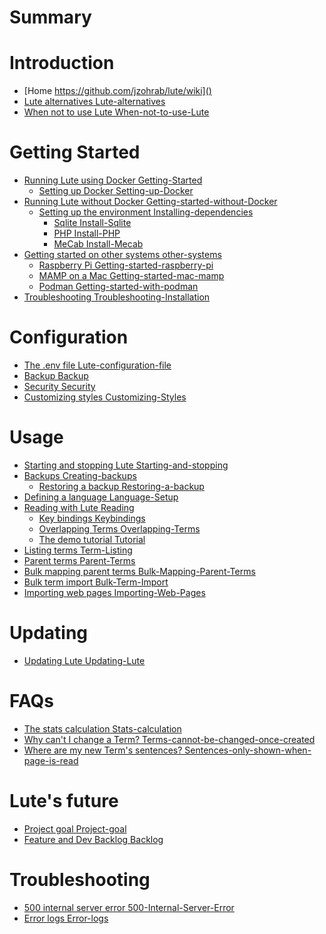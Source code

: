 # Summary

# Introduction

* [Home https://github.com/jzohrab/lute/wiki]()
* [Lute alternatives Lute-alternatives]()
* [When not to use Lute When-not-to-use-Lute]()

# Getting Started

* [Running Lute using Docker Getting-Started]()
  * [Setting up Docker Setting-up-Docker]()
* [Running Lute without Docker Getting-started-without-Docker]()
  * [Setting up the environment Installing-dependencies]()
    * [Sqlite Install-Sqlite]()
    * [PHP Install-PHP]()
    * [MeCab Install-Mecab]()
* [Getting started on other systems other-systems]()
  * [Raspberry Pi Getting-started-raspberry-pi]()
  * [MAMP on a Mac Getting-started-mac-mamp]()
  * [Podman Getting-started-with-podman]()
* [Troubleshooting Troubleshooting-Installation]()

# Configuration

* [The .env file Lute-configuration-file]()
* [Backup Backup]()
* [Security Security]()
* [Customizing styles Customizing-Styles]()

# Usage

* [Starting and stopping Lute Starting-and-stopping]()
* [Backups Creating-backups]()
  * [Restoring a backup Restoring-a-backup]()
* [Defining a language Language-Setup]()
* [Reading with Lute Reading]()
  * [Key bindings Keybindings]()
  * [Overlapping Terms Overlapping-Terms]()
  * [The demo tutorial Tutorial]()
* [Listing terms Term-Listing]()
* [Parent terms Parent-Terms]()
* [Bulk mapping parent terms Bulk-Mapping-Parent-Terms]()
* [Bulk term import Bulk-Term-Import]()
* [Importing web pages Importing-Web-Pages]()

# Updating

* [Updating Lute Updating-Lute]()

# FAQs

* [The stats calculation Stats-calculation]()
* [Why can't I change a Term? Terms-cannot-be-changed-once-created]()
* [Where are my new Term's sentences? Sentences-only-shown-when-page-is-read]()

# Lute's future

* [Project goal Project-goal]()
* [Feature and Dev Backlog Backlog]()

# Troubleshooting

* [500 internal server error 500-Internal-Server-Error]()
* [Error logs Error-logs]()
